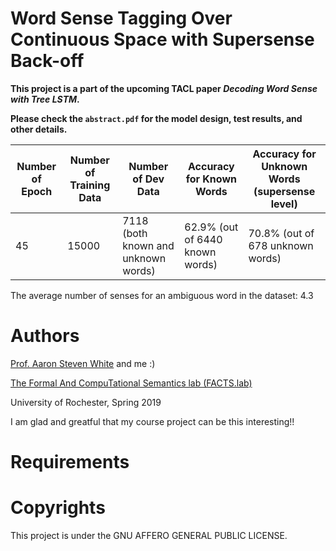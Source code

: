 # Word Sense Tagging Over Continuous Space with Supersense Back-off

**This project is a part of the upcoming TACL paper *Decoding Word Sense with Tree LSTM*.**

**Please check the `abstract.pdf` for the model design, test results, and other details.**

|Number of Epoch|Number of Training Data|Number of Dev Data|Accuracy for Known Words|Accuracy for Unknown Words (supersense level)|
|---|---|---|---|---|
| 45  | 15000 | 7118 (both known and unknown words)  | 62.9% (out of 6440 known words)  | 70.8% (out of 678 unknown words)|

The average number of senses for an ambiguous word in the dataset: 4.3

# Authors

[Prof. Aaron Steven White](http://aaronstevenwhite.io/) and me :)

[The Formal And CompuTational Semantics lab (FACTS.lab)](http://factslab.io/)

University of Rochester, Spring 2019

I am glad and greatful that my course project can be this interesting!!

# Requirements

# Copyrights
This project is under the GNU AFFERO GENERAL PUBLIC LICENSE.

